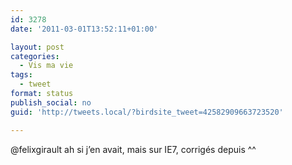 ```yaml
---
id: 3278
date: '2011-03-01T13:52:11+01:00'

layout: post
categories:
  - Vis ma vie
tags:
  - tweet
format: status
publish_social: no
guid: 'http://tweets.local/?birdsite_tweet=42582909663723520'

---
```


@felixgirault ah si j’en avait, mais sur IE7, corrigés depuis ^^